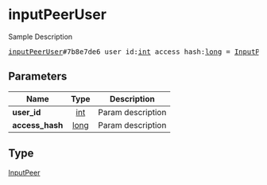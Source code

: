 # inputPeerUser

Sample Description

<pre>
<a href="../constructor/inputPeerUser.md">inputPeerUser</a>#7b8e7de6 user_id:<a href="../type/int.md">int</a> access_hash:<a href="../type/long.md">long</a> = <a href="../type/InputPeer.md">InputPeer</a>;
</pre>

## Parameters

| Name | Type | Description |
|------|:----:|-------------|
| **user_id** | [int](../type/int.md) | Param description |
| **access_hash** | [long](../type/long.md) | Param description |

## Type

[InputPeer](../type/InputPeer.md)
